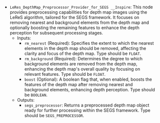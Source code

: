 - `LeRes_DepthMap_Preprocessor_Provider_for_SEGS __Inspire`: This node provides preprocessing capabilities for depth map images using the LeReS algorithm, tailored for the SEGS framework. It focuses on removing nearest and background elements from the depth map and optionally boosting the remaining features to enhance the depth perception for subsequent processing stages.
    - Inputs:
        - `rm_nearest` (Required): Specifies the extent to which the nearest elements in the depth map should be removed, affecting the clarity and focus of the depth map. Type should be `FLOAT`.
        - `rm_background` (Required): Determines the degree to which background elements are removed from the depth map, enhancing the depth map's overall quality by focusing on relevant features. Type should be `FLOAT`.
        - `boost` (Optional): A boolean flag that, when enabled, boosts the features of the depth map after removing nearest and background elements, enhancing depth perception. Type should be `BOOLEAN`.
    - Outputs:
        - `segs_preprocessor`: Returns a preprocessed depth map object ready for further processing within the SEGS framework. Type should be `SEGS_PREPROCESSOR`.
